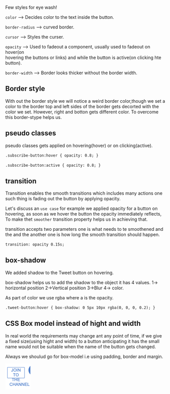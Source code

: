 Few styles for eye wash!

`color` --> Decides color to the text inside the button.

`border-radius` --> curved border.

`cursor` --> Styles the curser.

`opacity` --> Used to fadeout a component, usually used to fadeout on hover(on  
 hovering the buttons or links) and while the button is active(on clicking hte button).

`border-width` --> Border looks thicker without the border width.

## Border style

With out the border style we will notice a weird border color,though we set a color to the border top and left sides of the border gets decorted with the color we set. However, right and botton gets different color. To overcome this border-stype helps us.

## pseudo classes

pseudo classes gets applied on hovering(hover) or on clicking(active).

```html
.subscribe-button:hover { opacity: 0.8; }
```

```html
.subscribe-button:active { opacity: 0.8; }
```

## transition

Transition enables the smooth transitions which includes many actions one such thing is fading out the button by applying opacity.

Let's discuss an `use case` for example we applied opacity for a button on hovering, as soon as we hover the button the opacity immediately reflects, To make thet `smoother` transition property helps us in achieving that.

transition accepts two parameters one is what needs to te smoothened and the and the another one is how long the smooth transition should happen.

```html
transition: opacity 0.15s;
```

## box-shadow

We added shadow to the Tweet button on hovering.

box-shadow helps us to add the shadow to the object
it has 4 values.
1-> horizontal position
2->Vertical position
3->Blur
4-> color.

As part of color we use rgba where a is the opacity.

```html
.tweet-button:hover { box-shadow: 0 5px 10px rgba(0, 0, 0, 0.2); }
```

## CSS Box model instead of hight and width

In real world the requirements may change ant any point of time, if we give a fixed size(using hight and width) to a button anticipating it has the small name would not be suitable when the name of the button gets changed.

Always we shoulud go for box-model i.e using padding, border and margin.

![Alt text](image.png)
